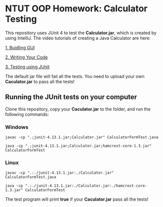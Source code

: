 # NTUT OOP Homework: Calculator Testing

This repository uses JUnit 4 to test the **Calculator.jar**, which is created by using IntelliJ. The video tutorials of creating a Java Calculator are here:

[1. Buidling GUI](https://www.youtube.com/watch?v=S_L-gThl01Y) 

[2. Writing Your Code](https://www.youtube.com/watch?v=YQHU8P2tzG4)

[3. Testing using JUnit](https://www.youtube.com/watch?v=2jaVOGnH4jo)

The default jar file will fail all the tests. You need to upload your own **Caculator.jar** to pass all the tests!


## Running the JUnit tests on your computer

Clone this repository, copy your **Caculator.jar** to the folder, and run the following commands:

### Windows

```
javac -cp ".;junit-4.13.1.jar;Calculator.jar" CalculatorFormTest.java
```
```
java -cp ".;junit-4.13.1.jar;Calculator.jar;hamcrest-core-1.3.jar" CalculatorFormTest
```
### Linux

```
javac -cp ".:./junit-4.13.1.jar:./Calculator.jar" CalculatorFormTest.java
```
```
java -cp ".:./junit-4.13.1.jar:./Calculator.jar:./hamcrest-core-1.3.jar" CalculatorFormTest
```

The test program will print **true** if your **Caculator.jar** pass all the tests!

